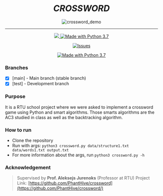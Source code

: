 <h1 align="center"><strong><i>CROSSWORD</i></strong></h1>

<div align="center">

<img src="https://imgur.com/ln1k2uh.png" alt="crossword_demo"/>



---



<a href="https://heroku.com/">
<img src="https://img.shields.io/badge/SCHOOL-RTU-darkgreen.svg?style=for-the-badge">
</a>

<a href="https://nodejs.org/en/">
<img src="https://img.shields.io/badge/Python-3.x-3F6E95.svg?style=for-the-badge&logo=python" alt="Made with Python 3.7">
</a>

[![Issues][issues-shield]][issues-url]

<a href="">
<img src="https://img.shields.io/badge/game-crossword-lightgray.svg?style=for-the-badge&logo=data:image/svg%2bxml;base64,PHN2ZyB4bWxucz0iaHR0cDovL3d3dy53My5vcmcvMjAwMC9zdmciIHZlcnNpb249IjEiIHdpZHRoPSI2MDAiIGhlaWdodD0iNjAwIj48cGF0aCBkPSJNMTI5IDExMWMtNTUgNC05MyA2Ni05MyA3OEwwIDM5OGMtMiA3MCAzNiA5MiA2OSA5MWgxYzc5IDAgODctNTcgMTMwLTEyOGgyMDFjNDMgNzEgNTAgMTI4IDEyOSAxMjhoMWMzMyAxIDcxLTIxIDY5LTkxbC0zNi0yMDljMC0xMi00MC03OC05OC03OGgtMTBjLTYzIDAtOTIgMzUtOTIgNDJIMjM2YzAtNy0yOS00Mi05Mi00MmgtMTV6IiBmaWxsPSIjZmZmIi8+PC9zdmc+" alt="Made with Python 3.7">
</a>

</div>


### Branches

- [x] [main] - Main branch (stable branch)
- [x] [test] - Development branch

### Purpose

It is a RTU school project where we were asked to implement a crossword game using Python and smart algorithms.
Those smarts algorithms are the AC3 studied in class as well as the backtracking algorithm.

### How to run

- Clone the repository
- Run with args: `python3 crossword.py data/structure1.txt data/words1.txt output.txt`
- For more information about the args, run `python3 crossword.py -h`

### Acknowledgement

> Supervised by **Prof. Aleksejs Jurenoks** (Professor at RTU)
> Project Link: [https://github.com/PhantHive/crossword](https://github.com/PhantHive/crossword/)


<!-- MARKDOWN LINKS & IMAGES -->
[issues-shield]: https://img.shields.io/github/issues/PhantHive/crossword.svg?style=for-the-badge&logo=github
[issues-url]: https://github.com/PhantHive/crossword/issues/